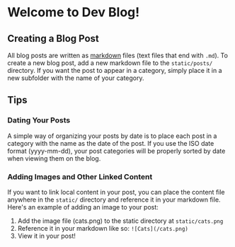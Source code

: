 # Welcome to Dev Blog!

## Creating a Blog Post

All blog posts are written as [markdown](https://www.markdownguide.org/) files (text files that end with `.md`). To create a new blog post, add a new markdown file to the `static/posts/` directory. If you want the post to appear in a category, simply place it in a new subfolder with the name of your category.

## Tips

### Dating Your Posts

A simple way of organizing your posts by date is to place each post in a category with the name as the date of the post. If you use the ISO date format (yyyy-mm-dd), your post categories will be properly sorted by date when viewing them on the blog.

### Adding Images and Other Linked Content

If you want to link local content in your post, you can place the content file anywhere in the `static/` directory and reference it in your markdown file. Here's an example of adding an image to your post:

1. Add the image file (cats.png) to the static directory at `static/cats.png`
2. Reference it in your markdown like so: `![Cats](/cats.png)`
3. View it in your post!
